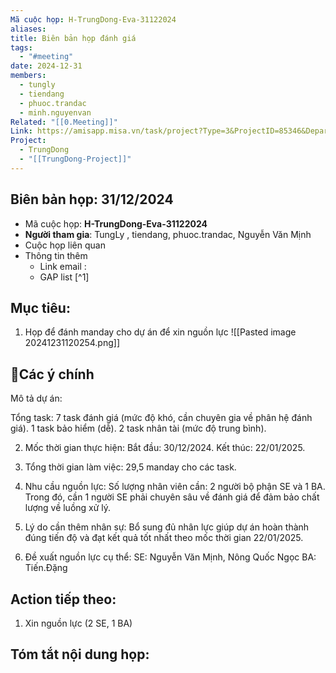 ```yaml
---
Mã cuộc họp: H-TrungDong-Eva-31122024
aliases: 
title: Biên bản họp đánh giá
tags:
  - "#meeting"
date: 2024-12-31
members:
  - tungly
  - tiendang
  - phuoc.trandac
  - minh.nguyenvan
Related: "[[0.Meeting]]"
Link: https://amisapp.misa.vn/task/project?Type=3&ProjectID=85346&DepartmentID=62436
Project:
  - TrungDong
  - "[[TrungDong-Project]]"
---
```

## Biên bản họp: 31/12/2024
- Mã cuộc họp: **H-TrungDong-Eva-31122024**
- **Người tham gia**: TungLy , tiendang, phuoc.trandac, Nguyễn Văn Mịnh
- Cuộc họp liên quan 
- Thông tin thêm
	- Link email :
	- GAP list [^1]

## Mục tiêu:
1. Họp để đánh manday cho dự án để xin nguồn lực
![[Pasted image 20241231120254.png]]
## 📝Các ý chính
Mô tả dự án:

Tổng task:
	7 task đánh giá (mức độ khó, cần chuyên gia về phân hệ đánh giá).
	1 task bảo hiểm (dễ).
	2 task nhân tài (mức độ trung bình).

2. Mốc thời gian thực hiện:
	Bắt đầu: 30/12/2024.
	Kết thúc: 22/01/2025.

3. Tổng thời gian làm việc:
	29,5 manday cho các task.
4. Nhu cầu nguồn lực:
	Số lượng nhân viên cần: 2 người bộ phận SE và 1 BA.
	Trong đó, cần 1 người SE phải chuyên sâu về đánh giá để đảm bảo chất lượng về luồng xử lý.
5. Lý do cần thêm nhân sự:
	Bổ sung đủ nhân lực giúp dự án hoàn thành đúng tiến độ và đạt kết quả tốt nhất theo mốc thời gian 22/01/2025.
6. Đề xuất nguồn lực cụ thể:
	SE: Nguyễn Văn Mịnh, Nông Quốc Ngọc
	BA: Tiến.Đặng

## Action tiếp theo:
 1. Xin nguồn lực (2 SE, 1 BA)  
 

## Tóm tắt nội dung họp:


[^2]: GAP list : [Công việc dự án Trung Đông Phase II - GAP List](https://docs.google.com/spreadsheets/d/13dTwy_ULoLKZ7WPD5dBiGyU9GiymeDR_rCl7BeJ6UlQ/edit?gid=1396927363#gid=1396927363)
